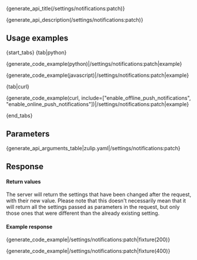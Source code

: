 {generate_api_title(/settings/notifications:patch)}

{generate_api_description(/settings/notifications:patch)}

## Usage examples

{start_tabs}
{tab|python}

{generate_code_example(python)|/settings/notifications:patch|example}

{generate_code_example(javascript)|/settings/notifications:patch|example}

{tab|curl}

{generate_code_example(curl, include=["enable_offline_push_notifications", "enable_online_push_notifications"])|/settings/notifications:patch|example}

{end_tabs}

## Parameters

{generate_api_arguments_table|zulip.yaml|/settings/notifications:patch}

## Response

#### Return values

The server will return the settings that have been changed after the request,
with their new value. Please note that this doesn't necessarily mean that it
will return all the settings passed as parameters in the request, but only
those ones that were different than the already existing setting.

#### Example response

{generate_code_example|/settings/notifications:patch|fixture(200)}

{generate_code_example|/settings/notifications:patch|fixture(400)}
